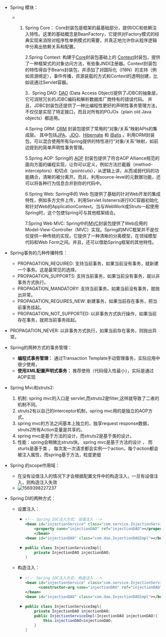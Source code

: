 + Spring 模块：
  
  + 1. Spring Core： Core封装包是框架的最基础部分，提供IOC和依赖注入特性。这里的基础概念是BeanFactory，它提供对Factory模式的经典实现来消除对程序性单例模式的需要，并真正地允许你从程序逻辑中分离出依赖关系和配置。
  
       2.Spring Context: 构建于[Core](http://www.mianwww.com/html/2014/03/19750.html#beans-introduction)封装包基础上的 [Context](http://blog.chinaunix.net/u/9295/ch03s08.html)封装包，提供了一种框架式的对象访问方法，有些象JNDI注册器。Context封装包的特性得自于Beans封装包，并添加了对国际化（I18N）的支持（例如资源绑定），事件传播，资源装载的方式和Context的透明创建，比如说通过Servlet容器。
  
       3．Spring DAO:  [DAO](http://www.mianwww.com/html/2014/03/19750.html#dao-introduction) (Data Access Object)提供了JDBC的抽象层，它可消除冗长的JDBC编码和解析数据库厂商特有的错误代码。 并且，JDBC封装包还提供了一种比编程性更好的声明性事务管理方法，不仅仅是实现了特定接口，而且对所有的POJOs（plain old Java objects）都适用。

       4.Spring ORM: [ORM](http://www.mianwww.com/html/2014/03/19750.html#orm-introduction) 封装包提供了常用的“对象/关系”映射APIs的集成层。 其中包括[JPA](http://blog.chinaunix.net/u/9295/ch12s07.html)、[JDO](http://blog.chinaunix.net/u/9295/ch12s03.html)、[Hibernate](http://blog.chinaunix.net/u/9295/ch12s02.html) 和 [iBatis](http://blog.chinaunix.net/u/9295/ch12s06.html) 。利用ORM封装包，可以混合使用所有Spring提供的特性进行“对象/关系”映射，如前边提到的简单声明性事务管理。
  
       5.Spring AOP: Spring的 [AOP](http://www.mianwww.com/html/2014/03/19750.html#aop-introduction) 封装包提供了符合AOP Alliance规范的面向方面的编程实现，让你可以定义，例如方法拦截器（method-interceptors）和切点（pointcuts），从逻辑上讲，从而减弱代码的功能耦合，清晰的被分离开。而且，利用source-level的元数据功能，还可以将各种行为信息合并到你的代码中。
  
       6.Spring Web: Spring中的 Web 包提供了基础的针对Web开发的集成特性，例如多方文件上传，利用Servlet listeners进行IOC容器初始化和针对Web的ApplicationContext。当与WebWork或Struts一起使用Spring时，这个包使Spring可与其他框架结合。
  
       7.Spring Web MVC: Spring中的[MVC](http://www.mianwww.com/html/2014/03/19750.html#mvc-introduction)封装包提供了Web应用的Model-View-Controller（MVC）实现。Spring的MVC框架并不是仅仅提供一种传统的实现，它提供了一种清晰的分离模型，在领域模型代码和Web Form之间。并且，还可以借助Spring框架的其他特性。
  
+ Spring事务的几种传播特性：
  
  + PROPAGATION_REQUIRED: 支持当前事务，如果当前没有事务，就新建一个事务。这是最常见的选择。 
  + PROPAGATION_SUPPORTS: 支持当前事务，如果当前没有事务，就以非事务方式执行。 
  + PROPAGATION_MANDATORY: 支持当前事务，如果当前没有事务，就抛出异常。 
  + PROPAGATION_REQUIRES_NEW: 新建事务，如果当前存在事务，把当前事务挂起。 
  + PROPAGATION_NOT_SUPPORTED: 以非事务方式执行操作，如果当前存在事务，就把当前事务挂起。 
+ PROPAGATION_NEVER: 以非事务方式执行，如果当前存在事务，则抛出异常。 
  
+ Spring的两种方式的事务管理：
  + **编程式事务管理：** 通过Transaction Template手动管理事务，实际应用中很少使用，
  + **使用XML配置声明式事务：** 推荐使用（代码侵入性最小），实际是通过AOP实现

+ Spring Mvc和struts2:
  	1. 机制: spring   mvc的入口是 servlet,而struts2是filter,这样就导致了二者的机制不同。
   	2. struts2有以自己的interceptor机制，spring mvc用的是独立的AOP方式。
   	3. spring mvc的方法之间基本上独立的，独享request response数据，struts2所有Action变量是共享的。
   	4. spring mvc是基于方法的设计，而struts2是基于类的设计。
   	5. 性能：spring会稍微比struts快。 spring mvc是基于方法的设计 ， 而sturts是基于类 ， 每次发一次请求都会实例一个action，每个action都会被注入属性，而spring基于方法，粒度更细

+ Spring 的scope作用域：

  +  在没有设值注入的情况下才会根据配置文件中的构造注入，一旦有设值注入，则构造注入失效
  + ![1569398227237](C:\Users\HP\AppData\Roaming\Typora\typora-user-images\1569398227237.png)

+ Spring DI的两种方式：

  + 设置注入：

    + ```xml
      <!-- Spring IOC注入方式: 设值注入 -->
      <bean id="injectionService" class="com.service.InjectionServiceImpl">
          <property name="injectionDAO" ref="injectionDAO"></property>
          </bean>
      <bean id="injectionDAO" class="com.dao.InjectionDAOImpl"></bean>
      ```

    + ```java
      public class InjectionServiceImpl{
          private InjectionDAO injectionDAO;
      }
      ```

  + 构造注入：

    + ```xml
      <!-- Spring IOC注入方式: 构造注入 -->
      <bean id="injectionService" class="com.service.InjectionServiceImpl">
          	<constructor-arg name="injectionDAO" ref="injectionDAO"></constructor-arg>
      </bean> 
      <bean id="injectionDAO" class="com.dao.InjectionDAOImpl"></bean>
      ```

    + ```java
      public class InjectionServiceImpl{
          private InjectionDAO injectionDAO;
          public InjectionServiceImpl(InjectionDAO injectionDAO){
              this.injectionDAO=injectionDAO;
          }
      }
      ```

      
